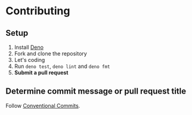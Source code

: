 # Contributing

## Setup

1. Install [Deno](https://deno.land)
1. Fork and clone the repository
1. Let's coding
1. Run `deno test`, `deno lint` and `deno fmt`
1. **Submit a pull request**

## Determine commit message or pull request title

Follow [Conventional Commits](https://www.conventionalcommits.org).
